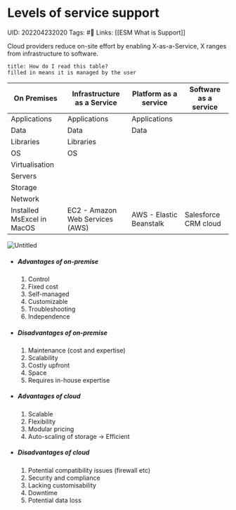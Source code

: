 # Levels of service support
UID: 202204232020
Tags: #🌱 
Links: [[ESM What is Support]]

Cloud providers reduce on-site effort by enabling X-as-a-Service, X ranges from infrastructure to software.
```ad-tip
title: How do I read this table?
filled in means it is managed by the user
```
| On Premises | Infrastructure as a Service | Platform as a service | Software as a service |
| --- | --- | --- | --- |
| Applications | Applications | Applications |  |
| Data | Data | Data |  |
| Libraries | Libraries |  |  |
| OS | OS |  |  |
| Virtualisation |  |  |  |
| Servers |  |  |  |
| Storage |  |  |  |
| Network |  |  |  |
| Installed MsExcel in MacOS | EC2 - Amazon Web Services (AWS) | AWS - Elastic Beanstalk | Salesforce CRM cloud |

![Untitled](Enterprise%2078767/Untitled%208.png)

- ##### Advantages of on-premise
    1. Control
    2. Fixed cost
    3. Self-managed
    4. Customizable
    5. Troubleshooting
    6. Independence
- ##### Disadvantages of on-premise
    1. Maintenance (cost and expertise)
    2. Scalability
    3. Costly upfront
    4. Space
    5. Requires in-house expertise
- ##### Advantages of cloud
    1. Scalable
    2. Flexibility
    3. Modular pricing
    4. Auto-scaling of storage → Efficient
- ##### Disadvantages of cloud
    1. Potential compatibility issues (firewall etc)
    2. Security and compliance
    3. Lacking customisability
    4. Downtime
    5. Potential data loss